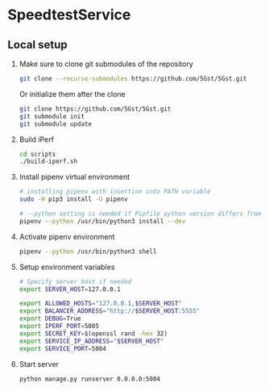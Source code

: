 # SpeedtestService

## Local setup

1. Make sure to clone git submodules of the repository

   ```bash
   git clone --recurse-submodules https://github.com/5Gst/5Gst.git
   ```

   Or initialize them after the clone

   ```bash
   git clone https://github.com/5Gst/5Gst.git
   git submodule init
   git submodule update
   ```

2. Build iPerf

   ```bash
   cd scripts
   ./build-iperf.sh
   ```

3. Install pipenv virtual environment

   ```bash
   # installing pipenv with insertion into PATH variable
   sudo -H pip3 install -U pipenv

   # --python setting is needed if Pipfile python version differs from local python version
   pipenv --python /usr/bin/python3 install --dev
   ```

4. Activate pipenv environment

   ```bash
   pipenv --python /usr/bin/python3 shell
   ```

5. Setup environment variables

   ```bash
   # Specify server host if needed
   export SERVER_HOST=127.0.0.1 

   export ALLOWED_HOSTS="127.0.0.1,$SERVER_HOST"
   export BALANCER_ADDRESS="http://$SERVER_HOST:5555"
   export DEBUG=True
   export IPERF_PORT=5005
   export SECRET_KEY=$(openssl rand -hex 32)
   export SERVICE_IP_ADDRESS="$SERVER_HOST"
   export SERVICE_PORT=5004
   ```

6. Start server

   ```bash
   python manage.py runserver 0.0.0.0:5004
   ```
